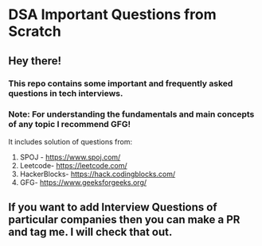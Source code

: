 # DSA Important Questions from Scratch

## Hey there!

### This repo contains some important and frequently asked questions in tech interviews.

### Note: For understanding the fundamentals and main concepts of any topic I recommend GFG!
It includes solution of questions from:
1. SPOJ - https://www.spoj.com/
2. Leetcode- https://leetcode.com/
3. HackerBlocks- https://hack.codingblocks.com/
4. GFG- https://www.geeksforgeeks.org/

## If you want to add Interview Questions of particular companies then you can make a PR and tag me. I will check that out.
